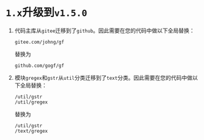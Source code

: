 # `1.x`升级到`v1.5.0`

1. 代码主库从`gitee`迁移到了`github`。因此需要在您的代码中做以下全局替换：

    ```
    gitee.com/johng/gf
    ```
    替换为
    ```
    github.com/gogf/gf
    ```

2. 模块`gregex`和`gstr`从`util`分类迁移到了`text`分类。因此需要在您的代码中做以下全局替换：
    ```
    /util/gstr
    /util/gregex
    ```
    替换为
    ```
    /util/gstr
    /text/gregex
    ```








